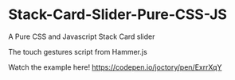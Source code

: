 # Stack-Card-Slider-Pure-CSS-JS
A Pure CSS and Javascript Stack Card slider

The touch gestures script from Hammer.js

Watch the example here!
https://codepen.io/joctory/pen/ExrrXqY
